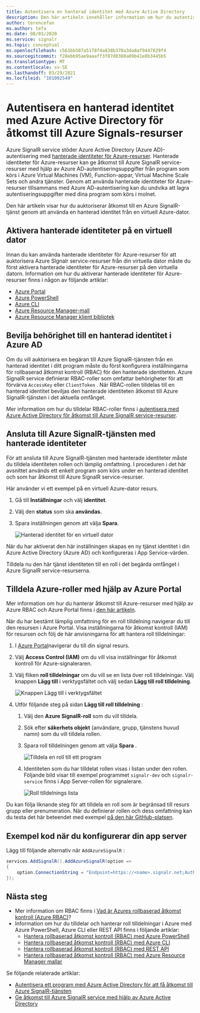 ```yaml
---
title: Autentisera en hanterad identitet med Azure Active Directory
description: Den här artikeln innehåller information om hur du autentiserar en hanterad identitet med Azure Active Directory för att få åtkomst till Azure SignalR-tjänsten
author: terencefan
ms.author: tefa
ms.date: 08/03/2020
ms.service: signalr
ms.topic: conceptual
ms.openlocfilehash: c561bb507a5178f4a838b370a3da8af9447829f4
ms.sourcegitcommit: f28ebb95ae9aaaff3f87d8388a09b41e0b3445b5
ms.translationtype: MT
ms.contentlocale: sv-SE
ms.lasthandoff: 03/29/2021
ms.locfileid: "101092549"
---
```

# <a name="authenticate-a-managed-identity-with-azure-active-directory-to-access-azure-signalr-resources"></a>Autentisera en hanterad identitet med Azure Active Directory för åtkomst till Azure Signals-resurser
Azure SignalR service stöder Azure Active Directory (Azure AD)-autentisering med [hanterade identiteter för Azure-resurser](../active-directory/managed-identities-azure-resources/overview.md). Hanterade identiteter för Azure-resurser kan ge åtkomst till Azure SignalR service-resurser med hjälp av Azure AD-autentiseringsuppgifter från program som körs i Azure Virtual Machines (VM), Function-appar, Virtual Machine Scale Sets och andra tjänster. Genom att använda hanterade identiteter för Azure-resurser tillsammans med Azure AD-autentisering kan du undvika att lagra autentiseringsuppgifter med dina program som körs i molnet.

Den här artikeln visar hur du auktoriserar åtkomst till en Azure SignalR-tjänst genom att använda en hanterad identitet från en virtuell Azure-dator.

## <a name="enable-managed-identities-on-a-vm"></a>Aktivera hanterade identiteter på en virtuell dator
Innan du kan använda hanterade identiteter för Azure-resurser för att auktorisera Azure SIgnalr service-resurser från din virtuella dator måste du först aktivera hanterade identiteter för Azure-resurser på den virtuella datorn. Information om hur du aktiverar hanterade identiteter för Azure-resurser finns i någon av följande artiklar:

- [Azure Portal](../active-directory/managed-identities-azure-resources/qs-configure-portal-windows-vm.md)
- [Azure PowerShell](../active-directory/managed-identities-azure-resources/qs-configure-powershell-windows-vm.md)
- [Azure CLI](../active-directory/managed-identities-azure-resources/qs-configure-cli-windows-vm.md)
- [Azure Resource Manager-mall](../active-directory/managed-identities-azure-resources/qs-configure-template-windows-vm.md)
- [Azure Resource Manager klient bibliotek](../active-directory/managed-identities-azure-resources/qs-configure-sdk-windows-vm.md)

## <a name="grant-permissions-to-a-managed-identity-in-azure-ad"></a>Bevilja behörighet till en hanterad identitet i Azure AD
Om du vill auktorisera en begäran till Azure SignalR-tjänsten från en hanterad identitet i ditt program måste du först konfigurera inställningarna för rollbaserad åtkomst kontroll (RBAC) för den hanterade identiteten. Azure SignalR service definierar RBAC-roller som omfattar behörigheter för att förvärva `AccessKey` eller `ClientToken` . När RBAC-rollen tilldelas till en hanterad identitet beviljas den hanterade identiteten åtkomst till Azure SignalR-tjänsten i det aktuella omfånget.

Mer information om hur du tilldelar RBAC-roller finns i [autentisera med Azure Active Directory för åtkomst till Azure SignalR service-resurser](authorize-access-azure-active-directory.md).

## <a name="connect-to-azure-signalr-service-with-managed-identities"></a>Ansluta till Azure SignalR-tjänsten med hanterade identiteter
För att ansluta till Azure SignalR-tjänsten med hanterade identiteter måste du tilldela identiteten rollen och lämplig omfattning. I proceduren i det här avsnittet används ett enkelt program som körs under en hanterad identitet och som har åtkomst till Azure SignalR service-resurser.

Här använder vi ett exempel på en virtuell Azure-dator resurs.

1. Gå till **Inställningar** och välj **identitet**. 
1. Välj den **status** som ska **användas.** 
1. Spara inställningen genom att välja **Spara**. 

    ![Hanterad identitet för en virtuell dator](./media/authenticate/identity-virtual-machine.png)

När du har aktiverat den här inställningen skapas en ny tjänst identitet i din Azure Active Directory (Azure AD) och konfigureras i App Service-värden.

Tilldela nu den här tjänst identiteten till en roll i det begärda omfånget i Azure SignalR service-resurserna.

## <a name="assign-azure-roles-using-the-azure-portal"></a>Tilldela Azure-roller med hjälp av Azure Portal  
Mer information om hur du hanterar åtkomst till Azure-resurser med hjälp av Azure RBAC och Azure Portal finns i [den här artikeln](..//role-based-access-control/role-assignments-portal.md). 

När du har bestämt lämplig omfattning för en roll tilldelning navigerar du till den resursen i Azure Portal. Visa inställningarna för åtkomst kontroll (IAM) för resursen och följ de här anvisningarna för att hantera roll tilldelningar:

1. I [Azure Portal](https://portal.azure.com/)navigerar du till din signal resurs.
1. Välj **Access Control (IAM)** om du vill visa inställningar för åtkomst kontroll för Azure-signaleraren. 
1. Välj fliken **roll tilldelningar** om du vill se en lista över roll tilldelningar. Välj knappen **Lägg till** i verktygsfältet och välj sedan **Lägg till roll tilldelning**. 

    ![Knappen Lägg till i verktygsfältet](./media/authenticate/role-assignments-add-button.png)

1. Utför följande steg på sidan **Lägg till roll tilldelning** :
    1. Välj den **Azure SignalR-roll** som du vill tilldela. 
    1. Sök efter **säkerhets objekt** (användare, grupp, tjänstens huvud namn) som du vill tilldela rollen.
    1. Spara roll tilldelningen genom att välja **Spara** . 

        ![Tilldela en roll till ett program](./media/authenticate/assign-role-to-application.png)

    1. Identiteten som du har tilldelat rollen visas i listan under den rollen. Följande bild visar till exempel programmet `signalr-dev` och `signalr-service` finns i App Server-rollen för signalerare. 
        
        ![Roll tilldelnings lista](./media/authenticate/role-assignment-list.png)

Du kan följa liknande steg för att tilldela en roll som är begränsad till resurs grupp eller prenumeration. När du definierar rollen och dess omfattning kan du testa det här beteendet med exempel [på den här GitHub-platsen](https://github.com/Azure/azure-event-hubs/tree/master/samples/DotNet/Microsoft.Azure.EventHubs/Rbac).

## <a name="samples-code-while-configuring-your-app-server"></a>Exempel kod när du konfigurerar din app server

Lägg till följande alternativ när `AddAzureSignalR` :

```C#
services.AddSignalR().AddAzureSignalR(option =>
{
    option.ConnectionString = "Endpoint=https://<name>.signalr.net;AuthType=aad;";
});
```

## <a name="next-steps"></a>Nästa steg
- Mer information om RBAC finns i [Vad är Azures rollbaserad åtkomst kontroll (Azure RBAC)](../role-based-access-control/overview.md)?
- Information om hur du tilldelar och hanterar roll tilldelningar i Azure med Azure PowerShell, Azure CLI eller REST API finns i följande artiklar:
    - [Hantera rollbaserad åtkomst kontroll (RBAC) med Azure PowerShell](../role-based-access-control/role-assignments-powershell.md)  
    - [Hantera rollbaserad åtkomst kontroll (RBAC) med Azure CLI](../role-based-access-control/role-assignments-cli.md)
    - [Hantera rollbaserad åtkomst kontroll (RBAC) med REST API](../role-based-access-control/role-assignments-rest.md)
    - [Hantera rollbaserad åtkomst kontroll (RBAC) med Azure Resource Manager mallar](../role-based-access-control/role-assignments-template.md)

Se följande relaterade artiklar:
- [Autentisera ett program med Azure Active Directory för att få åtkomst till Azure SignalR-tjänsten](authenticate-application.md)
- [Ge åtkomst till Azure SignalR service med hjälp av Azure Active Directory](authorize-access-azure-active-directory.md)